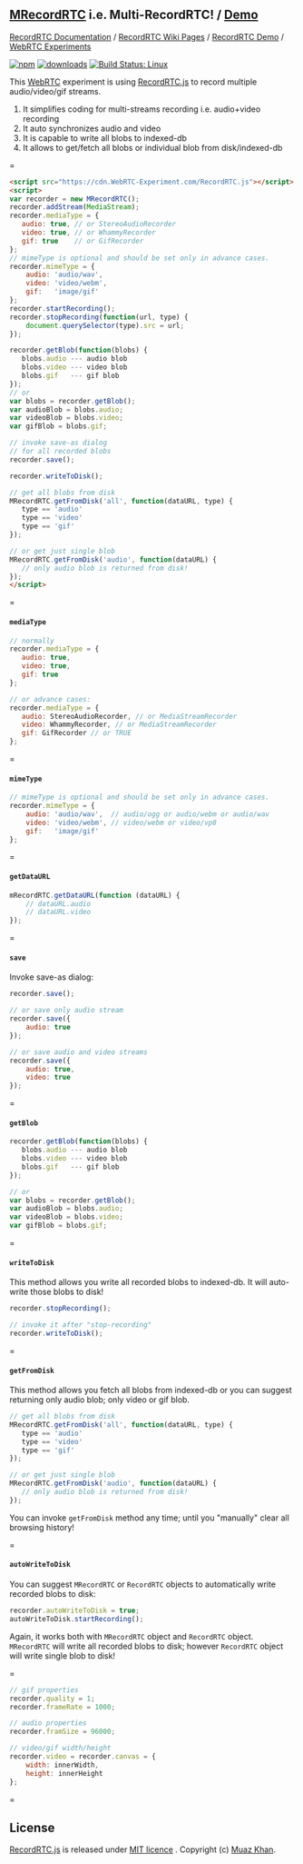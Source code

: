 ## [MRecordRTC](https://github.com/muaz-khan/WebRTC-Experiment/tree/master/RecordRTC/MRecordRTC) i.e. Multi-RecordRTC! / [Demo](https://www.webrtc-experiment.com/RecordRTC/MRecordRTC/)

[RecordRTC Documentation](https://RecordRTC.org/) / [RecordRTC Wiki Pages](https://github.com/muaz-khan/RecordRTC/wiki) / [RecordRTC Demo](https://www.webrtc-experiment.com/RecordRTC/) / [WebRTC Experiments](https://www.webrtc-experiment.com/)

[![npm](https://img.shields.io/npm/v/recordrtc.svg)](https://npmjs.org/package/recordrtc) [![downloads](https://img.shields.io/npm/dm/recordrtc.svg)](https://npmjs.org/package/recordrtc) [![Build Status: Linux](https://travis-ci.org/muaz-khan/RecordRTC.png?branch=master)](https://travis-ci.org/muaz-khan/RecordRTC)

This [WebRTC](https://www.webrtc-experiment.com/) experiment is using [RecordRTC.js](https://github.com/muaz-khan/WebRTC-Experiment/tree/master/RecordRTC) to record multiple audio/video/gif streams.

1. It simplifies coding for multi-streams recording i.e. audio+video recording
2. It auto synchronizes audio and video
3. It is capable to write all blobs to indexed-db
4. It allows to get/fetch all blobs or individual blob from disk/indexed-db

=

```html
<script src="https://cdn.WebRTC-Experiment.com/RecordRTC.js"></script>
<script>
var recorder = new MRecordRTC();
recorder.addStream(MediaStream);
recorder.mediaType = {
   audio: true, // or StereoAudioRecorder
   video: true, // or WhammyRecorder
   gif: true    // or GifRecorder
};
// mimeType is optional and should be set only in advance cases.
recorder.mimeType = {
    audio: 'audio/wav',
    video: 'video/webm',
    gif:   'image/gif'
};
recorder.startRecording();
recorder.stopRecording(function(url, type) {
    document.querySelector(type).src = url;
});

recorder.getBlob(function(blobs) {
   blobs.audio --- audio blob
   blobs.video --- video blob
   blobs.gif   --- gif blob
});
// or
var blobs = recorder.getBlob();
var audioBlob = blobs.audio;
var videoBlob = blobs.video;
var gifBlob = blobs.gif;

// invoke save-as dialog
// for all recorded blobs
recorder.save();

recorder.writeToDisk();

// get all blobs from disk
MRecordRTC.getFromDisk('all', function(dataURL, type) {
   type == 'audio'
   type == 'video'
   type == 'gif'
});

// or get just single blob
MRecordRTC.getFromDisk('audio', function(dataURL) {
   // only audio blob is returned from disk!
});
</script>
```

=

#### `mediaType`

```javascript
// normally
recorder.mediaType = {
   audio: true,
   video: true,
   gif: true
};

// or advance cases:
recorder.mediaType = {
   audio: StereoAudioRecorder, // or MediaStreamRecorder
   video: WhammyRecorder, // or MediaStreamRecorder
   gif: GifRecorder // or TRUE
};
```

=

#### `mimeType`

```javascript
// mimeType is optional and should be set only in advance cases.
recorder.mimeType = {
    audio: 'audio/wav',  // audio/ogg or audio/webm or audio/wav
    video: 'video/webm', // video/webm or video/vp8
    gif:   'image/gif'
};
```

=

#### `getDataURL`

```javascript
mRecordRTC.getDataURL(function (dataURL) {
    // dataURL.audio
    // dataURL.video
});
```

=

#### `save`

Invoke save-as dialog:

```javascript
recorder.save();

// or save only audio stream
recorder.save({
    audio: true
});

// or save audio and video streams
recorder.save({
    audio: true,
    video: true
});
```

=

#### `getBlob`

```javascript
recorder.getBlob(function(blobs) {
   blobs.audio --- audio blob
   blobs.video --- video blob
   blobs.gif   --- gif blob
});

// or
var blobs = recorder.getBlob();
var audioBlob = blobs.audio;
var videoBlob = blobs.video;
var gifBlob = blobs.gif;
```

=

#### `writeToDisk`

This method allows you write all recorded blobs to indexed-db. It will auto-write those blobs to disk!

```javascript
recorder.stopRecording();

// invoke it after "stop-recording"
recorder.writeToDisk();
```

=

#### `getFromDisk`

This method allows you fetch all blobs from indexed-db or you can suggest returning only audio blob; only video or gif blob.

```javascript
// get all blobs from disk
MRecordRTC.getFromDisk('all', function(dataURL, type) {
   type == 'audio'
   type == 'video'
   type == 'gif'
});

// or get just single blob
MRecordRTC.getFromDisk('audio', function(dataURL) {
   // only audio blob is returned from disk!
});
```

You can invoke `getFromDisk` method any time; until you "manually" clear all browsing history!

=

#### `autoWriteToDisk`

You can suggest `MRecordRTC` or `RecordRTC` objects to automatically write recorded blobs to disk:

```javascript
recorder.autoWriteToDisk = true;
autoWriteToDisk.startRecording();
```

Again, it works both with `MRecordRTC` object and `RecordRTC` object. `MRecordRTC` will write all recorded blobs to disk; however `RecordRTC` object will write single blob to disk!

=

```javascript
// gif properties
recorder.quality = 1;
recorder.frameRate = 1000;

// audio properties
recorder.framSize = 96000;

// video/gif width/height
recorder.video = recorder.canvas = {
    width: innerWidth,
    height: innerHeight
};
```

=

## License

[RecordRTC.js](https://github.com/muaz-khan/RecordRTC) is released under [MIT licence](https://www.webrtc-experiment.com/licence/) . Copyright (c) [Muaz Khan](https://www.MuazKhan.com/).
